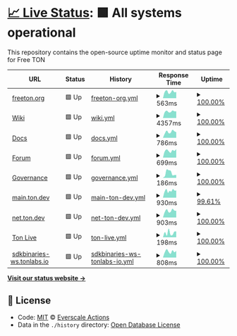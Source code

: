 # [📈 Live Status](https://everscale-actions.github.io/everscale-status): <!--live status--> **🟩 All systems operational**

This repository contains the open-source uptime monitor and status page for Free TON

<!--start: status pages-->
<!-- This summary is generated by Upptime (https://github.com/upptime/upptime) -->
<!-- Do not edit this manually, your changes will be overwritten -->
<!-- prettier-ignore -->
| URL | Status | History | Response Time | Uptime |
| --- | ------ | ------- | ------------- | ------ |
| <img alt="" src="https://favicons.githubusercontent.com/freeton.org" height="13"> [freeton.org](https://freeton.org) | 🟩 Up | [freeton-org.yml](https://github.com/everscale-actions/everscale-status/commits/HEAD/history/freeton-org.yml) | <details><summary><img alt="Response time graph" src="./graphs/freeton-org/response-time-week.png" height="20"> 563ms</summary><br><a href="https://everscale-actions.github.io/everscale-status/history/freeton-org"><img alt="Response time 523" src="https://img.shields.io/endpoint?url=https%3A%2F%2Fraw.githubusercontent.com%2Feverscale-actions%2Feverscale-status%2FHEAD%2Fapi%2Ffreeton-org%2Fresponse-time.json"></a><br><a href="https://everscale-actions.github.io/everscale-status/history/freeton-org"><img alt="24-hour response time 557" src="https://img.shields.io/endpoint?url=https%3A%2F%2Fraw.githubusercontent.com%2Feverscale-actions%2Feverscale-status%2FHEAD%2Fapi%2Ffreeton-org%2Fresponse-time-day.json"></a><br><a href="https://everscale-actions.github.io/everscale-status/history/freeton-org"><img alt="7-day response time 563" src="https://img.shields.io/endpoint?url=https%3A%2F%2Fraw.githubusercontent.com%2Feverscale-actions%2Feverscale-status%2FHEAD%2Fapi%2Ffreeton-org%2Fresponse-time-week.json"></a><br><a href="https://everscale-actions.github.io/everscale-status/history/freeton-org"><img alt="30-day response time 577" src="https://img.shields.io/endpoint?url=https%3A%2F%2Fraw.githubusercontent.com%2Feverscale-actions%2Feverscale-status%2FHEAD%2Fapi%2Ffreeton-org%2Fresponse-time-month.json"></a><br><a href="https://everscale-actions.github.io/everscale-status/history/freeton-org"><img alt="1-year response time 610" src="https://img.shields.io/endpoint?url=https%3A%2F%2Fraw.githubusercontent.com%2Feverscale-actions%2Feverscale-status%2FHEAD%2Fapi%2Ffreeton-org%2Fresponse-time-year.json"></a></details> | <details><summary><a href="https://everscale-actions.github.io/everscale-status/history/freeton-org">100.00%</a></summary><a href="https://everscale-actions.github.io/everscale-status/history/freeton-org"><img alt="All-time uptime 86.77%" src="https://img.shields.io/endpoint?url=https%3A%2F%2Fraw.githubusercontent.com%2Feverscale-actions%2Feverscale-status%2FHEAD%2Fapi%2Ffreeton-org%2Fuptime.json"></a><br><a href="https://everscale-actions.github.io/everscale-status/history/freeton-org"><img alt="24-hour uptime 100.00%" src="https://img.shields.io/endpoint?url=https%3A%2F%2Fraw.githubusercontent.com%2Feverscale-actions%2Feverscale-status%2FHEAD%2Fapi%2Ffreeton-org%2Fuptime-day.json"></a><br><a href="https://everscale-actions.github.io/everscale-status/history/freeton-org"><img alt="7-day uptime 100.00%" src="https://img.shields.io/endpoint?url=https%3A%2F%2Fraw.githubusercontent.com%2Feverscale-actions%2Feverscale-status%2FHEAD%2Fapi%2Ffreeton-org%2Fuptime-week.json"></a><br><a href="https://everscale-actions.github.io/everscale-status/history/freeton-org"><img alt="30-day uptime 99.41%" src="https://img.shields.io/endpoint?url=https%3A%2F%2Fraw.githubusercontent.com%2Feverscale-actions%2Feverscale-status%2FHEAD%2Fapi%2Ffreeton-org%2Fuptime-month.json"></a><br><a href="https://everscale-actions.github.io/everscale-status/history/freeton-org"><img alt="1-year uptime 80.86%" src="https://img.shields.io/endpoint?url=https%3A%2F%2Fraw.githubusercontent.com%2Feverscale-actions%2Feverscale-status%2FHEAD%2Fapi%2Ffreeton-org%2Fuptime-year.json"></a></details>
| <img alt="" src="https://favicons.githubusercontent.com/freeton.wiki" height="13"> [Wiki](https://freeton.wiki) | 🟩 Up | [wiki.yml](https://github.com/everscale-actions/everscale-status/commits/HEAD/history/wiki.yml) | <details><summary><img alt="Response time graph" src="./graphs/wiki/response-time-week.png" height="20"> 4357ms</summary><br><a href="https://everscale-actions.github.io/everscale-status/history/wiki"><img alt="Response time 4116" src="https://img.shields.io/endpoint?url=https%3A%2F%2Fraw.githubusercontent.com%2Feverscale-actions%2Feverscale-status%2FHEAD%2Fapi%2Fwiki%2Fresponse-time.json"></a><br><a href="https://everscale-actions.github.io/everscale-status/history/wiki"><img alt="24-hour response time 4485" src="https://img.shields.io/endpoint?url=https%3A%2F%2Fraw.githubusercontent.com%2Feverscale-actions%2Feverscale-status%2FHEAD%2Fapi%2Fwiki%2Fresponse-time-day.json"></a><br><a href="https://everscale-actions.github.io/everscale-status/history/wiki"><img alt="7-day response time 4357" src="https://img.shields.io/endpoint?url=https%3A%2F%2Fraw.githubusercontent.com%2Feverscale-actions%2Feverscale-status%2FHEAD%2Fapi%2Fwiki%2Fresponse-time-week.json"></a><br><a href="https://everscale-actions.github.io/everscale-status/history/wiki"><img alt="30-day response time 4235" src="https://img.shields.io/endpoint?url=https%3A%2F%2Fraw.githubusercontent.com%2Feverscale-actions%2Feverscale-status%2FHEAD%2Fapi%2Fwiki%2Fresponse-time-month.json"></a><br><a href="https://everscale-actions.github.io/everscale-status/history/wiki"><img alt="1-year response time 3906" src="https://img.shields.io/endpoint?url=https%3A%2F%2Fraw.githubusercontent.com%2Feverscale-actions%2Feverscale-status%2FHEAD%2Fapi%2Fwiki%2Fresponse-time-year.json"></a></details> | <details><summary><a href="https://everscale-actions.github.io/everscale-status/history/wiki">100.00%</a></summary><a href="https://everscale-actions.github.io/everscale-status/history/wiki"><img alt="All-time uptime 99.72%" src="https://img.shields.io/endpoint?url=https%3A%2F%2Fraw.githubusercontent.com%2Feverscale-actions%2Feverscale-status%2FHEAD%2Fapi%2Fwiki%2Fuptime.json"></a><br><a href="https://everscale-actions.github.io/everscale-status/history/wiki"><img alt="24-hour uptime 100.00%" src="https://img.shields.io/endpoint?url=https%3A%2F%2Fraw.githubusercontent.com%2Feverscale-actions%2Feverscale-status%2FHEAD%2Fapi%2Fwiki%2Fuptime-day.json"></a><br><a href="https://everscale-actions.github.io/everscale-status/history/wiki"><img alt="7-day uptime 100.00%" src="https://img.shields.io/endpoint?url=https%3A%2F%2Fraw.githubusercontent.com%2Feverscale-actions%2Feverscale-status%2FHEAD%2Fapi%2Fwiki%2Fuptime-week.json"></a><br><a href="https://everscale-actions.github.io/everscale-status/history/wiki"><img alt="30-day uptime 100.00%" src="https://img.shields.io/endpoint?url=https%3A%2F%2Fraw.githubusercontent.com%2Feverscale-actions%2Feverscale-status%2FHEAD%2Fapi%2Fwiki%2Fuptime-month.json"></a><br><a href="https://everscale-actions.github.io/everscale-status/history/wiki"><img alt="1-year uptime 99.66%" src="https://img.shields.io/endpoint?url=https%3A%2F%2Fraw.githubusercontent.com%2Feverscale-actions%2Feverscale-status%2FHEAD%2Fapi%2Fwiki%2Fuptime-year.json"></a></details>
| <img alt="" src="https://favicons.githubusercontent.com/docs.ton.dev" height="13"> [Docs](http://docs.ton.dev) | 🟩 Up | [docs.yml](https://github.com/everscale-actions/everscale-status/commits/HEAD/history/docs.yml) | <details><summary><img alt="Response time graph" src="./graphs/docs/response-time-week.png" height="20"> 786ms</summary><br><a href="https://everscale-actions.github.io/everscale-status/history/docs"><img alt="Response time 738" src="https://img.shields.io/endpoint?url=https%3A%2F%2Fraw.githubusercontent.com%2Feverscale-actions%2Feverscale-status%2FHEAD%2Fapi%2Fdocs%2Fresponse-time.json"></a><br><a href="https://everscale-actions.github.io/everscale-status/history/docs"><img alt="24-hour response time 749" src="https://img.shields.io/endpoint?url=https%3A%2F%2Fraw.githubusercontent.com%2Feverscale-actions%2Feverscale-status%2FHEAD%2Fapi%2Fdocs%2Fresponse-time-day.json"></a><br><a href="https://everscale-actions.github.io/everscale-status/history/docs"><img alt="7-day response time 786" src="https://img.shields.io/endpoint?url=https%3A%2F%2Fraw.githubusercontent.com%2Feverscale-actions%2Feverscale-status%2FHEAD%2Fapi%2Fdocs%2Fresponse-time-week.json"></a><br><a href="https://everscale-actions.github.io/everscale-status/history/docs"><img alt="30-day response time 704" src="https://img.shields.io/endpoint?url=https%3A%2F%2Fraw.githubusercontent.com%2Feverscale-actions%2Feverscale-status%2FHEAD%2Fapi%2Fdocs%2Fresponse-time-month.json"></a><br><a href="https://everscale-actions.github.io/everscale-status/history/docs"><img alt="1-year response time 751" src="https://img.shields.io/endpoint?url=https%3A%2F%2Fraw.githubusercontent.com%2Feverscale-actions%2Feverscale-status%2FHEAD%2Fapi%2Fdocs%2Fresponse-time-year.json"></a></details> | <details><summary><a href="https://everscale-actions.github.io/everscale-status/history/docs">100.00%</a></summary><a href="https://everscale-actions.github.io/everscale-status/history/docs"><img alt="All-time uptime 99.97%" src="https://img.shields.io/endpoint?url=https%3A%2F%2Fraw.githubusercontent.com%2Feverscale-actions%2Feverscale-status%2FHEAD%2Fapi%2Fdocs%2Fuptime.json"></a><br><a href="https://everscale-actions.github.io/everscale-status/history/docs"><img alt="24-hour uptime 100.00%" src="https://img.shields.io/endpoint?url=https%3A%2F%2Fraw.githubusercontent.com%2Feverscale-actions%2Feverscale-status%2FHEAD%2Fapi%2Fdocs%2Fuptime-day.json"></a><br><a href="https://everscale-actions.github.io/everscale-status/history/docs"><img alt="7-day uptime 100.00%" src="https://img.shields.io/endpoint?url=https%3A%2F%2Fraw.githubusercontent.com%2Feverscale-actions%2Feverscale-status%2FHEAD%2Fapi%2Fdocs%2Fuptime-week.json"></a><br><a href="https://everscale-actions.github.io/everscale-status/history/docs"><img alt="30-day uptime 100.00%" src="https://img.shields.io/endpoint?url=https%3A%2F%2Fraw.githubusercontent.com%2Feverscale-actions%2Feverscale-status%2FHEAD%2Fapi%2Fdocs%2Fuptime-month.json"></a><br><a href="https://everscale-actions.github.io/everscale-status/history/docs"><img alt="1-year uptime 99.99%" src="https://img.shields.io/endpoint?url=https%3A%2F%2Fraw.githubusercontent.com%2Feverscale-actions%2Feverscale-status%2FHEAD%2Fapi%2Fdocs%2Fuptime-year.json"></a></details>
| <img alt="" src="https://favicons.githubusercontent.com/forum.freeton.org" height="13"> [Forum](https://forum.freeton.org) | 🟩 Up | [forum.yml](https://github.com/everscale-actions/everscale-status/commits/HEAD/history/forum.yml) | <details><summary><img alt="Response time graph" src="./graphs/forum/response-time-week.png" height="20"> 699ms</summary><br><a href="https://everscale-actions.github.io/everscale-status/history/forum"><img alt="Response time 762" src="https://img.shields.io/endpoint?url=https%3A%2F%2Fraw.githubusercontent.com%2Feverscale-actions%2Feverscale-status%2FHEAD%2Fapi%2Fforum%2Fresponse-time.json"></a><br><a href="https://everscale-actions.github.io/everscale-status/history/forum"><img alt="24-hour response time 855" src="https://img.shields.io/endpoint?url=https%3A%2F%2Fraw.githubusercontent.com%2Feverscale-actions%2Feverscale-status%2FHEAD%2Fapi%2Fforum%2Fresponse-time-day.json"></a><br><a href="https://everscale-actions.github.io/everscale-status/history/forum"><img alt="7-day response time 699" src="https://img.shields.io/endpoint?url=https%3A%2F%2Fraw.githubusercontent.com%2Feverscale-actions%2Feverscale-status%2FHEAD%2Fapi%2Fforum%2Fresponse-time-week.json"></a><br><a href="https://everscale-actions.github.io/everscale-status/history/forum"><img alt="30-day response time 766" src="https://img.shields.io/endpoint?url=https%3A%2F%2Fraw.githubusercontent.com%2Feverscale-actions%2Feverscale-status%2FHEAD%2Fapi%2Fforum%2Fresponse-time-month.json"></a><br><a href="https://everscale-actions.github.io/everscale-status/history/forum"><img alt="1-year response time 784" src="https://img.shields.io/endpoint?url=https%3A%2F%2Fraw.githubusercontent.com%2Feverscale-actions%2Feverscale-status%2FHEAD%2Fapi%2Fforum%2Fresponse-time-year.json"></a></details> | <details><summary><a href="https://everscale-actions.github.io/everscale-status/history/forum">100.00%</a></summary><a href="https://everscale-actions.github.io/everscale-status/history/forum"><img alt="All-time uptime 99.87%" src="https://img.shields.io/endpoint?url=https%3A%2F%2Fraw.githubusercontent.com%2Feverscale-actions%2Feverscale-status%2FHEAD%2Fapi%2Fforum%2Fuptime.json"></a><br><a href="https://everscale-actions.github.io/everscale-status/history/forum"><img alt="24-hour uptime 100.00%" src="https://img.shields.io/endpoint?url=https%3A%2F%2Fraw.githubusercontent.com%2Feverscale-actions%2Feverscale-status%2FHEAD%2Fapi%2Fforum%2Fuptime-day.json"></a><br><a href="https://everscale-actions.github.io/everscale-status/history/forum"><img alt="7-day uptime 100.00%" src="https://img.shields.io/endpoint?url=https%3A%2F%2Fraw.githubusercontent.com%2Feverscale-actions%2Feverscale-status%2FHEAD%2Fapi%2Fforum%2Fuptime-week.json"></a><br><a href="https://everscale-actions.github.io/everscale-status/history/forum"><img alt="30-day uptime 99.39%" src="https://img.shields.io/endpoint?url=https%3A%2F%2Fraw.githubusercontent.com%2Feverscale-actions%2Feverscale-status%2FHEAD%2Fapi%2Fforum%2Fuptime-month.json"></a><br><a href="https://everscale-actions.github.io/everscale-status/history/forum"><img alt="1-year uptime 99.82%" src="https://img.shields.io/endpoint?url=https%3A%2F%2Fraw.githubusercontent.com%2Feverscale-actions%2Feverscale-status%2FHEAD%2Fapi%2Fforum%2Fuptime-year.json"></a></details>
| <img alt="" src="https://favicons.githubusercontent.com/gov.freeton.org" height="13"> [Governance](https://gov.freeton.org) | 🟩 Up | [governance.yml](https://github.com/everscale-actions/everscale-status/commits/HEAD/history/governance.yml) | <details><summary><img alt="Response time graph" src="./graphs/governance/response-time-week.png" height="20"> 186ms</summary><br><a href="https://everscale-actions.github.io/everscale-status/history/governance"><img alt="Response time 248" src="https://img.shields.io/endpoint?url=https%3A%2F%2Fraw.githubusercontent.com%2Feverscale-actions%2Feverscale-status%2FHEAD%2Fapi%2Fgovernance%2Fresponse-time.json"></a><br><a href="https://everscale-actions.github.io/everscale-status/history/governance"><img alt="24-hour response time 113" src="https://img.shields.io/endpoint?url=https%3A%2F%2Fraw.githubusercontent.com%2Feverscale-actions%2Feverscale-status%2FHEAD%2Fapi%2Fgovernance%2Fresponse-time-day.json"></a><br><a href="https://everscale-actions.github.io/everscale-status/history/governance"><img alt="7-day response time 186" src="https://img.shields.io/endpoint?url=https%3A%2F%2Fraw.githubusercontent.com%2Feverscale-actions%2Feverscale-status%2FHEAD%2Fapi%2Fgovernance%2Fresponse-time-week.json"></a><br><a href="https://everscale-actions.github.io/everscale-status/history/governance"><img alt="30-day response time 501" src="https://img.shields.io/endpoint?url=https%3A%2F%2Fraw.githubusercontent.com%2Feverscale-actions%2Feverscale-status%2FHEAD%2Fapi%2Fgovernance%2Fresponse-time-month.json"></a><br><a href="https://everscale-actions.github.io/everscale-status/history/governance"><img alt="1-year response time 233" src="https://img.shields.io/endpoint?url=https%3A%2F%2Fraw.githubusercontent.com%2Feverscale-actions%2Feverscale-status%2FHEAD%2Fapi%2Fgovernance%2Fresponse-time-year.json"></a></details> | <details><summary><a href="https://everscale-actions.github.io/everscale-status/history/governance">100.00%</a></summary><a href="https://everscale-actions.github.io/everscale-status/history/governance"><img alt="All-time uptime 99.85%" src="https://img.shields.io/endpoint?url=https%3A%2F%2Fraw.githubusercontent.com%2Feverscale-actions%2Feverscale-status%2FHEAD%2Fapi%2Fgovernance%2Fuptime.json"></a><br><a href="https://everscale-actions.github.io/everscale-status/history/governance"><img alt="24-hour uptime 100.00%" src="https://img.shields.io/endpoint?url=https%3A%2F%2Fraw.githubusercontent.com%2Feverscale-actions%2Feverscale-status%2FHEAD%2Fapi%2Fgovernance%2Fuptime-day.json"></a><br><a href="https://everscale-actions.github.io/everscale-status/history/governance"><img alt="7-day uptime 100.00%" src="https://img.shields.io/endpoint?url=https%3A%2F%2Fraw.githubusercontent.com%2Feverscale-actions%2Feverscale-status%2FHEAD%2Fapi%2Fgovernance%2Fuptime-week.json"></a><br><a href="https://everscale-actions.github.io/everscale-status/history/governance"><img alt="30-day uptime 99.65%" src="https://img.shields.io/endpoint?url=https%3A%2F%2Fraw.githubusercontent.com%2Feverscale-actions%2Feverscale-status%2FHEAD%2Fapi%2Fgovernance%2Fuptime-month.json"></a><br><a href="https://everscale-actions.github.io/everscale-status/history/governance"><img alt="1-year uptime 99.79%" src="https://img.shields.io/endpoint?url=https%3A%2F%2Fraw.githubusercontent.com%2Feverscale-actions%2Feverscale-status%2FHEAD%2Fapi%2Fgovernance%2Fuptime-year.json"></a></details>
| <img alt="" src="https://favicons.githubusercontent.com/main.ton.dev" height="13"> [main.ton.dev](http://main.ton.dev) | 🟩 Up | [main-ton-dev.yml](https://github.com/everscale-actions/everscale-status/commits/HEAD/history/main-ton-dev.yml) | <details><summary><img alt="Response time graph" src="./graphs/main-ton-dev/response-time-week.png" height="20"> 930ms</summary><br><a href="https://everscale-actions.github.io/everscale-status/history/main-ton-dev"><img alt="Response time 747" src="https://img.shields.io/endpoint?url=https%3A%2F%2Fraw.githubusercontent.com%2Feverscale-actions%2Feverscale-status%2FHEAD%2Fapi%2Fmain-ton-dev%2Fresponse-time.json"></a><br><a href="https://everscale-actions.github.io/everscale-status/history/main-ton-dev"><img alt="24-hour response time 972" src="https://img.shields.io/endpoint?url=https%3A%2F%2Fraw.githubusercontent.com%2Feverscale-actions%2Feverscale-status%2FHEAD%2Fapi%2Fmain-ton-dev%2Fresponse-time-day.json"></a><br><a href="https://everscale-actions.github.io/everscale-status/history/main-ton-dev"><img alt="7-day response time 930" src="https://img.shields.io/endpoint?url=https%3A%2F%2Fraw.githubusercontent.com%2Feverscale-actions%2Feverscale-status%2FHEAD%2Fapi%2Fmain-ton-dev%2Fresponse-time-week.json"></a><br><a href="https://everscale-actions.github.io/everscale-status/history/main-ton-dev"><img alt="30-day response time 878" src="https://img.shields.io/endpoint?url=https%3A%2F%2Fraw.githubusercontent.com%2Feverscale-actions%2Feverscale-status%2FHEAD%2Fapi%2Fmain-ton-dev%2Fresponse-time-month.json"></a><br><a href="https://everscale-actions.github.io/everscale-status/history/main-ton-dev"><img alt="1-year response time 772" src="https://img.shields.io/endpoint?url=https%3A%2F%2Fraw.githubusercontent.com%2Feverscale-actions%2Feverscale-status%2FHEAD%2Fapi%2Fmain-ton-dev%2Fresponse-time-year.json"></a></details> | <details><summary><a href="https://everscale-actions.github.io/everscale-status/history/main-ton-dev">99.61%</a></summary><a href="https://everscale-actions.github.io/everscale-status/history/main-ton-dev"><img alt="All-time uptime 97.42%" src="https://img.shields.io/endpoint?url=https%3A%2F%2Fraw.githubusercontent.com%2Feverscale-actions%2Feverscale-status%2FHEAD%2Fapi%2Fmain-ton-dev%2Fuptime.json"></a><br><a href="https://everscale-actions.github.io/everscale-status/history/main-ton-dev"><img alt="24-hour uptime 100.00%" src="https://img.shields.io/endpoint?url=https%3A%2F%2Fraw.githubusercontent.com%2Feverscale-actions%2Feverscale-status%2FHEAD%2Fapi%2Fmain-ton-dev%2Fuptime-day.json"></a><br><a href="https://everscale-actions.github.io/everscale-status/history/main-ton-dev"><img alt="7-day uptime 99.61%" src="https://img.shields.io/endpoint?url=https%3A%2F%2Fraw.githubusercontent.com%2Feverscale-actions%2Feverscale-status%2FHEAD%2Fapi%2Fmain-ton-dev%2Fuptime-week.json"></a><br><a href="https://everscale-actions.github.io/everscale-status/history/main-ton-dev"><img alt="30-day uptime 99.91%" src="https://img.shields.io/endpoint?url=https%3A%2F%2Fraw.githubusercontent.com%2Feverscale-actions%2Feverscale-status%2FHEAD%2Fapi%2Fmain-ton-dev%2Fuptime-month.json"></a><br><a href="https://everscale-actions.github.io/everscale-status/history/main-ton-dev"><img alt="1-year uptime 96.26%" src="https://img.shields.io/endpoint?url=https%3A%2F%2Fraw.githubusercontent.com%2Feverscale-actions%2Feverscale-status%2FHEAD%2Fapi%2Fmain-ton-dev%2Fuptime-year.json"></a></details>
| <img alt="" src="https://favicons.githubusercontent.com/net.ton.dev" height="13"> [net.ton.dev](http://net.ton.dev) | 🟩 Up | [net-ton-dev.yml](https://github.com/everscale-actions/everscale-status/commits/HEAD/history/net-ton-dev.yml) | <details><summary><img alt="Response time graph" src="./graphs/net-ton-dev/response-time-week.png" height="20"> 903ms</summary><br><a href="https://everscale-actions.github.io/everscale-status/history/net-ton-dev"><img alt="Response time 735" src="https://img.shields.io/endpoint?url=https%3A%2F%2Fraw.githubusercontent.com%2Feverscale-actions%2Feverscale-status%2FHEAD%2Fapi%2Fnet-ton-dev%2Fresponse-time.json"></a><br><a href="https://everscale-actions.github.io/everscale-status/history/net-ton-dev"><img alt="24-hour response time 905" src="https://img.shields.io/endpoint?url=https%3A%2F%2Fraw.githubusercontent.com%2Feverscale-actions%2Feverscale-status%2FHEAD%2Fapi%2Fnet-ton-dev%2Fresponse-time-day.json"></a><br><a href="https://everscale-actions.github.io/everscale-status/history/net-ton-dev"><img alt="7-day response time 903" src="https://img.shields.io/endpoint?url=https%3A%2F%2Fraw.githubusercontent.com%2Feverscale-actions%2Feverscale-status%2FHEAD%2Fapi%2Fnet-ton-dev%2Fresponse-time-week.json"></a><br><a href="https://everscale-actions.github.io/everscale-status/history/net-ton-dev"><img alt="30-day response time 847" src="https://img.shields.io/endpoint?url=https%3A%2F%2Fraw.githubusercontent.com%2Feverscale-actions%2Feverscale-status%2FHEAD%2Fapi%2Fnet-ton-dev%2Fresponse-time-month.json"></a><br><a href="https://everscale-actions.github.io/everscale-status/history/net-ton-dev"><img alt="1-year response time 759" src="https://img.shields.io/endpoint?url=https%3A%2F%2Fraw.githubusercontent.com%2Feverscale-actions%2Feverscale-status%2FHEAD%2Fapi%2Fnet-ton-dev%2Fresponse-time-year.json"></a></details> | <details><summary><a href="https://everscale-actions.github.io/everscale-status/history/net-ton-dev">100.00%</a></summary><a href="https://everscale-actions.github.io/everscale-status/history/net-ton-dev"><img alt="All-time uptime 99.73%" src="https://img.shields.io/endpoint?url=https%3A%2F%2Fraw.githubusercontent.com%2Feverscale-actions%2Feverscale-status%2FHEAD%2Fapi%2Fnet-ton-dev%2Fuptime.json"></a><br><a href="https://everscale-actions.github.io/everscale-status/history/net-ton-dev"><img alt="24-hour uptime 100.00%" src="https://img.shields.io/endpoint?url=https%3A%2F%2Fraw.githubusercontent.com%2Feverscale-actions%2Feverscale-status%2FHEAD%2Fapi%2Fnet-ton-dev%2Fuptime-day.json"></a><br><a href="https://everscale-actions.github.io/everscale-status/history/net-ton-dev"><img alt="7-day uptime 100.00%" src="https://img.shields.io/endpoint?url=https%3A%2F%2Fraw.githubusercontent.com%2Feverscale-actions%2Feverscale-status%2FHEAD%2Fapi%2Fnet-ton-dev%2Fuptime-week.json"></a><br><a href="https://everscale-actions.github.io/everscale-status/history/net-ton-dev"><img alt="30-day uptime 99.96%" src="https://img.shields.io/endpoint?url=https%3A%2F%2Fraw.githubusercontent.com%2Feverscale-actions%2Feverscale-status%2FHEAD%2Fapi%2Fnet-ton-dev%2Fuptime-month.json"></a><br><a href="https://everscale-actions.github.io/everscale-status/history/net-ton-dev"><img alt="1-year uptime 99.67%" src="https://img.shields.io/endpoint?url=https%3A%2F%2Fraw.githubusercontent.com%2Feverscale-actions%2Feverscale-status%2FHEAD%2Fapi%2Fnet-ton-dev%2Fuptime-year.json"></a></details>
| <img alt="" src="https://favicons.githubusercontent.com/ton.live" height="13"> [Ton Live](https://ton.live) | 🟩 Up | [ton-live.yml](https://github.com/everscale-actions/everscale-status/commits/HEAD/history/ton-live.yml) | <details><summary><img alt="Response time graph" src="./graphs/ton-live/response-time-week.png" height="20"> 198ms</summary><br><a href="https://everscale-actions.github.io/everscale-status/history/ton-live"><img alt="Response time 151" src="https://img.shields.io/endpoint?url=https%3A%2F%2Fraw.githubusercontent.com%2Feverscale-actions%2Feverscale-status%2FHEAD%2Fapi%2Fton-live%2Fresponse-time.json"></a><br><a href="https://everscale-actions.github.io/everscale-status/history/ton-live"><img alt="24-hour response time 260" src="https://img.shields.io/endpoint?url=https%3A%2F%2Fraw.githubusercontent.com%2Feverscale-actions%2Feverscale-status%2FHEAD%2Fapi%2Fton-live%2Fresponse-time-day.json"></a><br><a href="https://everscale-actions.github.io/everscale-status/history/ton-live"><img alt="7-day response time 198" src="https://img.shields.io/endpoint?url=https%3A%2F%2Fraw.githubusercontent.com%2Feverscale-actions%2Feverscale-status%2FHEAD%2Fapi%2Fton-live%2Fresponse-time-week.json"></a><br><a href="https://everscale-actions.github.io/everscale-status/history/ton-live"><img alt="30-day response time 162" src="https://img.shields.io/endpoint?url=https%3A%2F%2Fraw.githubusercontent.com%2Feverscale-actions%2Feverscale-status%2FHEAD%2Fapi%2Fton-live%2Fresponse-time-month.json"></a><br><a href="https://everscale-actions.github.io/everscale-status/history/ton-live"><img alt="1-year response time 124" src="https://img.shields.io/endpoint?url=https%3A%2F%2Fraw.githubusercontent.com%2Feverscale-actions%2Feverscale-status%2FHEAD%2Fapi%2Fton-live%2Fresponse-time-year.json"></a></details> | <details><summary><a href="https://everscale-actions.github.io/everscale-status/history/ton-live">100.00%</a></summary><a href="https://everscale-actions.github.io/everscale-status/history/ton-live"><img alt="All-time uptime 99.99%" src="https://img.shields.io/endpoint?url=https%3A%2F%2Fraw.githubusercontent.com%2Feverscale-actions%2Feverscale-status%2FHEAD%2Fapi%2Fton-live%2Fuptime.json"></a><br><a href="https://everscale-actions.github.io/everscale-status/history/ton-live"><img alt="24-hour uptime 100.00%" src="https://img.shields.io/endpoint?url=https%3A%2F%2Fraw.githubusercontent.com%2Feverscale-actions%2Feverscale-status%2FHEAD%2Fapi%2Fton-live%2Fuptime-day.json"></a><br><a href="https://everscale-actions.github.io/everscale-status/history/ton-live"><img alt="7-day uptime 100.00%" src="https://img.shields.io/endpoint?url=https%3A%2F%2Fraw.githubusercontent.com%2Feverscale-actions%2Feverscale-status%2FHEAD%2Fapi%2Fton-live%2Fuptime-week.json"></a><br><a href="https://everscale-actions.github.io/everscale-status/history/ton-live"><img alt="30-day uptime 100.00%" src="https://img.shields.io/endpoint?url=https%3A%2F%2Fraw.githubusercontent.com%2Feverscale-actions%2Feverscale-status%2FHEAD%2Fapi%2Fton-live%2Fuptime-month.json"></a><br><a href="https://everscale-actions.github.io/everscale-status/history/ton-live"><img alt="1-year uptime 99.99%" src="https://img.shields.io/endpoint?url=https%3A%2F%2Fraw.githubusercontent.com%2Feverscale-actions%2Feverscale-status%2FHEAD%2Fapi%2Fton-live%2Fuptime-year.json"></a></details>
| <img alt="" src="https://favicons.githubusercontent.com/sdkbinaries-ws.tonlabs.io" height="13"> [sdkbinaries-ws.tonlabs.io](http://sdkbinaries-ws.tonlabs.io) | 🟩 Up | [sdkbinaries-ws-tonlabs-io.yml](https://github.com/everscale-actions/everscale-status/commits/HEAD/history/sdkbinaries-ws-tonlabs-io.yml) | <details><summary><img alt="Response time graph" src="./graphs/sdkbinaries-ws-tonlabs-io/response-time-week.png" height="20"> 808ms</summary><br><a href="https://everscale-actions.github.io/everscale-status/history/sdkbinaries-ws-tonlabs-io"><img alt="Response time 863" src="https://img.shields.io/endpoint?url=https%3A%2F%2Fraw.githubusercontent.com%2Feverscale-actions%2Feverscale-status%2FHEAD%2Fapi%2Fsdkbinaries-ws-tonlabs-io%2Fresponse-time.json"></a><br><a href="https://everscale-actions.github.io/everscale-status/history/sdkbinaries-ws-tonlabs-io"><img alt="24-hour response time 894" src="https://img.shields.io/endpoint?url=https%3A%2F%2Fraw.githubusercontent.com%2Feverscale-actions%2Feverscale-status%2FHEAD%2Fapi%2Fsdkbinaries-ws-tonlabs-io%2Fresponse-time-day.json"></a><br><a href="https://everscale-actions.github.io/everscale-status/history/sdkbinaries-ws-tonlabs-io"><img alt="7-day response time 808" src="https://img.shields.io/endpoint?url=https%3A%2F%2Fraw.githubusercontent.com%2Feverscale-actions%2Feverscale-status%2FHEAD%2Fapi%2Fsdkbinaries-ws-tonlabs-io%2Fresponse-time-week.json"></a><br><a href="https://everscale-actions.github.io/everscale-status/history/sdkbinaries-ws-tonlabs-io"><img alt="30-day response time 765" src="https://img.shields.io/endpoint?url=https%3A%2F%2Fraw.githubusercontent.com%2Feverscale-actions%2Feverscale-status%2FHEAD%2Fapi%2Fsdkbinaries-ws-tonlabs-io%2Fresponse-time-month.json"></a><br><a href="https://everscale-actions.github.io/everscale-status/history/sdkbinaries-ws-tonlabs-io"><img alt="1-year response time 855" src="https://img.shields.io/endpoint?url=https%3A%2F%2Fraw.githubusercontent.com%2Feverscale-actions%2Feverscale-status%2FHEAD%2Fapi%2Fsdkbinaries-ws-tonlabs-io%2Fresponse-time-year.json"></a></details> | <details><summary><a href="https://everscale-actions.github.io/everscale-status/history/sdkbinaries-ws-tonlabs-io">100.00%</a></summary><a href="https://everscale-actions.github.io/everscale-status/history/sdkbinaries-ws-tonlabs-io"><img alt="All-time uptime 99.97%" src="https://img.shields.io/endpoint?url=https%3A%2F%2Fraw.githubusercontent.com%2Feverscale-actions%2Feverscale-status%2FHEAD%2Fapi%2Fsdkbinaries-ws-tonlabs-io%2Fuptime.json"></a><br><a href="https://everscale-actions.github.io/everscale-status/history/sdkbinaries-ws-tonlabs-io"><img alt="24-hour uptime 100.00%" src="https://img.shields.io/endpoint?url=https%3A%2F%2Fraw.githubusercontent.com%2Feverscale-actions%2Feverscale-status%2FHEAD%2Fapi%2Fsdkbinaries-ws-tonlabs-io%2Fuptime-day.json"></a><br><a href="https://everscale-actions.github.io/everscale-status/history/sdkbinaries-ws-tonlabs-io"><img alt="7-day uptime 100.00%" src="https://img.shields.io/endpoint?url=https%3A%2F%2Fraw.githubusercontent.com%2Feverscale-actions%2Feverscale-status%2FHEAD%2Fapi%2Fsdkbinaries-ws-tonlabs-io%2Fuptime-week.json"></a><br><a href="https://everscale-actions.github.io/everscale-status/history/sdkbinaries-ws-tonlabs-io"><img alt="30-day uptime 100.00%" src="https://img.shields.io/endpoint?url=https%3A%2F%2Fraw.githubusercontent.com%2Feverscale-actions%2Feverscale-status%2FHEAD%2Fapi%2Fsdkbinaries-ws-tonlabs-io%2Fuptime-month.json"></a><br><a href="https://everscale-actions.github.io/everscale-status/history/sdkbinaries-ws-tonlabs-io"><img alt="1-year uptime 99.96%" src="https://img.shields.io/endpoint?url=https%3A%2F%2Fraw.githubusercontent.com%2Feverscale-actions%2Feverscale-status%2FHEAD%2Fapi%2Fsdkbinaries-ws-tonlabs-io%2Fuptime-year.json"></a></details>

<!--end: status pages-->

[**Visit our status website →**](https://everscale-actions.github.io/everscale-status)

## 📄 License

- Code: [MIT](./LICENSE) © [Everscale Actions](https://github.com/everscale-actions)
- Data in the `./history` directory: [Open Database License](https://opendatacommons.org/licenses/odbl/1-0/)
